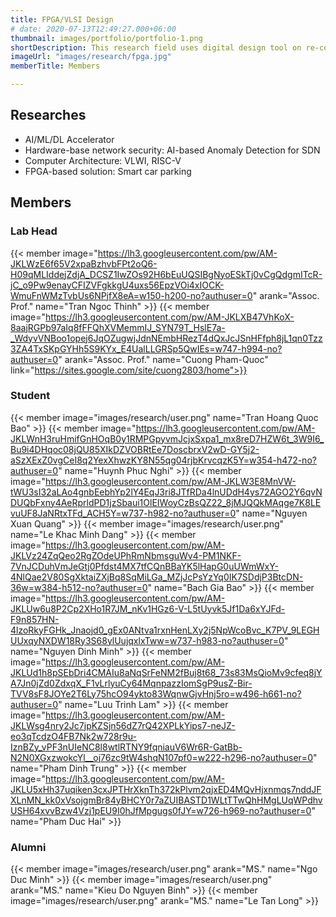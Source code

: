 ```yaml
---
title: FPGA/VLSI Design
# date: 2020-07-13T12:49:27.000+06:00
thumbnail: images/portfolio/portfolio-1.png
shortDescription: This research field uses digital design tool on re-configurable hardware platforms to accelerate applications, algorithms that require high computational complexity.
imageUrl: "images/research/fpga.jpg"
memberTitle: Members

---
```

## Researches  

+ AI/ML/DL Accelerator
+ Hardware-base network security: AI-based Anomaly Detection for SDN
+ Computer Architecture: VLWI, RISC-V
+ FPGA-based solution: Smart car parking


## Members    

### Lab Head
{{< member image="https://lh3.googleusercontent.com/pw/AM-JKLWzE6f65V2xpaBzhvbFPt2oQ6-H09qMLIddejZdjA_DCSZ1IwZOs92H6bEuUQSIBgNyoESkTj0vCgQdgmITcR-jC_o9Pw9enayCFIZVFgkkgU4uxs56EpzVOi4xIOCK-WmuFnWMzTvbUs6NPjfX8eA=w150-h200-no?authuser=0" arank="Assoc. Prof." name="Tran Ngoc Thinh" >}}
{{< member image="https://lh3.googleusercontent.com/pw/AM-JKLXB47VhKoX-8aajRGPb97aIq8fFFQhXVMemmIJ_SYN79T_HslE7a-_WdyvVNBoo1opej6JqOZugwjJdnNEmbHRezT4dQxJcJSnHFfph8jL1qn0Tzz3ZA4TxSKpGYHh5S9KYx_E4UalLLGRSp5QwIEs=w747-h994-no?authuser=0" arank="Assoc. Prof." name="Cuong Pham-Quoc" link="https://sites.google.com/site/cuong2803/home">}}

### Student
{{< member image="images/research/user.png" name="Tran Hoang Quoc Bao" >}}
{{< member image="https://lh3.googleusercontent.com/pw/AM-JKLWnH3ruHmifGnHOqB0y1RMPGpyvmJcjxSxpa1_mx8reD7HZW6t_3W9I6_Bu9i4DHqoc08jQU85XIkDZVOBRtEe7DoscbrxV2wD-GY5j2-aSzXExZ0vgCeI8q2YexXhwzKY8N55qg04rjbKrvcqzK5Y=w354-h472-no?authuser=0" name="Huynh Phuc Nghi" >}}
{{< member image="https://lh3.googleusercontent.com/pw/AM-JKLW3E8MnVW-tWU3sI32aLAo4gnbEebhYp2lY4EqJ3ri8JTfRDa4lnUDdH4ys72AGO2Y6qvNDUQbFxny4AeRprldPD1jzSbaui1OlEIWoyCzBsQZ22_8jMJQQkMAqge7K8LEvuUF8JaNRtxTFd_ACH5Y=w737-h982-no?authuser=0" name="Nguyen Xuan Quang" >}}
{{< member image="images/research/user.png" name="Le Khac Minh Dang" >}}
{{< member image="https://lh3.googleusercontent.com/pw/AM-JKLVz24ZqQeo2RgZOdeUPhRmNbmsguWv4-PM1NKF-7VnJCDuhVmJeGtj0Pfdst4MX7tfCQnBBaYK5lHapG0uUWmWxY-4NlQae2V80SgXktaiZXjBq8SqMiLGa_MZjJcPsYzYq0IK7SDdjP3BtcDN-36w=w384-h512-no?authuser=0" name="Bach Gia Bao" >}}
{{< member image="https://lh3.googleusercontent.com/pw/AM-JKLUw6u8P2Cp2XHo1R7JM_nKv1HGz6-V-L5tUyvk5Jf1Da6xYJFd-F9n857HN-4lzoRkyFGHk_Jnaojd0_gEx0ANtva1rxnHenLXy2j5NpWcoBvc_K7PV_9LEGHUUxqyNXDW18Ry3S68ylUujqxlxTww=w737-h983-no?authuser=0" name="Nguyen Dinh Minh" >}}
{{< member image="https://lh3.googleusercontent.com/pw/AM-JKLUd1h8pSEbDri4CMAIu8aNqSrFeNM2fBuj8t68_73s83MsQioMv9cfeq8jYA7Jn0jZd0ZdxqX_F1vLrlyuCy64MqnpazzIomSgP9usZ-Bir-TVV8sF8JOYe2T6Ly75hcO94ykto83WqnwGjvHnj5ro=w496-h661-no?authuser=0" name="Luu Trinh Lam" >}}
{{< member image="https://lh3.googleusercontent.com/pw/AM-JKLWsg4nry2Jc7jpKZSjn56dZ7rQ42XPLkYips7-neJZ-eo3qTcdzO4FB7Nk2w728r9u-IznBZy_vPF3nUIeNC8l8wtlRTNY9fqniauV6Wr6R-GatBb-N2N0XGxzwokcYl__oj76zc9tW4shqN107pf0=w222-h296-no?authuser=0" name="Pham Dinh Trung" >}}
{{< member image="https://lh3.googleusercontent.com/pw/AM-JKLU5xHh37uqiken3cxJPTHrXknTh372kPlvm2qjxED4MQvHjxnmqs7nddJFXLnMN_kk0xVsojgmBr84yBHCY0r7aZUIBASTD1WLtTTwQhHMgLUqWPdhvUSH64xvvBzw4Vzj1pEU9I0hJfMpgugs0fJY=w726-h969-no?authuser=0" name="Pham Duc Hai" >}}

### Alumni
{{< member image="images/research/user.png" arank="MS." name="Ngo Duc Minh" >}}
{{< member image="images/research/user.png" arank="MS." name="Kieu Do Nguyen Binh" >}}
{{< member image="images/research/user.png" arank="MS." name="Le Tan Long" >}}